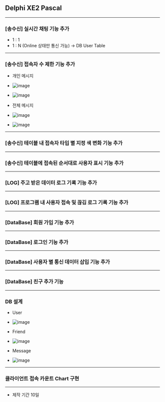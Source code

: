 ## Delphi XE2 Pascal
---

### [송수신] 실시간 채팅 기능 추가

* 1 : 1
* 1 : N (Online 상태만 통신 가능) -> DB User Table

---

### [송수신] 접속자 수 제한 기능 추가

* 개인 메시지
* ![image](https://github.com/Hyonony/TCP_IP_Socket_Program/assets/80375871/d511f3c7-9b6f-4c69-b1d8-7a99d09d24ad)

* ![image](https://github.com/Hyonony/TCP_IP_Socket_Program/assets/80375871/1d57f9e1-ca16-4784-b8aa-0749c3d41bd5)

* 전체 메시지
* ![image](https://github.com/Hyonony/TCP_IP_Socket_Program/assets/80375871/1fc64aa7-bb7f-4f72-8cb6-b63e7628ee21)
* ![image](https://github.com/Hyonony/TCP_IP_Socket_Program/assets/80375871/0746a171-8764-4bc0-af79-6884dbc39a92)


---

### [송수신] 테이블 내 접속자 타입 별 지정 색 변화 기능 추가 

---

### [송수신] 테이블에 접속된 순서대로 사용자 표시 기능 추가 

---

### [LOG] 주고 받은 데이터 로그 기록 기능 추가

---

### [LOG] 프로그램 내 사용자 접속 및 끊김 로그 기록 기능 추가

---

### [DataBase] 회원 가입 기능 추가

---

### [DataBase] 로그인 기능 추가

---

### [DataBase] 사용자 별 통신 데이터 삽입 기능 추가

---

### [DataBase] 친구 추가 기능

---

### DB 설계

* User
* ![image](https://github.com/Hyonony/TCP_IP_Socket_Program/assets/80375871/1abc84c7-1b34-481d-9e2d-de3676d7d6e3)

* Friend
* ![image](https://github.com/Hyonony/TCP_IP_Socket_Program/assets/80375871/440ec583-8082-4fad-bc9d-999748aa9f04)

* Message
* ![image](https://github.com/Hyonony/TCP_IP_Socket_Program/assets/80375871/38601074-31ce-46b8-a725-606a7cffde90)

---

### 클라이언트 접속 카운트 Chart 구현

---

* 제작 기간 10일
